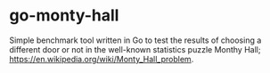 # go-monty-hall
Simple benchmark tool written in Go to test the results of choosing a different door or not in the well-known statistics puzzle Monthy Hall; https://en.wikipedia.org/wiki/Monty_Hall_problem.

